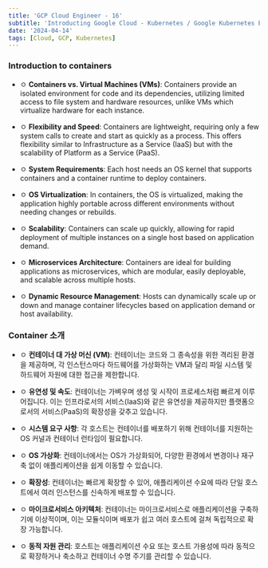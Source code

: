```yaml
---
title: 'GCP Cloud Engineer - 16'
subtitle: 'Introducting Google Cloud - Kubernetes / Google Kubernetes Engine'
date: '2024-04-14'
tags: [Cloud, GCP, Kubernetes]
---
```



### Introduction to containers

- ㅇ **Containers vs. Virtual Machines (VMs)**: Containers provide an isolated environment for code and its dependencies, utilizing limited access to file system and hardware resources, unlike VMs which virtualize hardware for each instance.

- ㅇ **Flexibility and Speed**: Containers are lightweight, requiring only a few system calls to create and start as quickly as a process. This offers flexibility similar to Infrastructure as a Service (IaaS) but with the scalability of Platform as a Service (PaaS).

- ㅇ **System Requirements**: Each host needs an OS kernel that supports containers and a container runtime to deploy containers.

- ㅇ **OS Virtualization**: In containers, the OS is virtualized, making the application highly portable across different environments without needing changes or rebuilds.

- ㅇ **Scalability**: Containers can scale up quickly, allowing for rapid deployment of multiple instances on a single host based on application demand.

- ㅇ **Microservices Architecture**: Containers are ideal for building applications as microservices, which are modular, easily deployable, and scalable across multiple hosts.

- ㅇ **Dynamic Resource Management**: Hosts can dynamically scale up or down and manage container lifecycles based on application demand or host availability.

### Container 소개

- ㅇ **컨테이너 대 가상 머신 (VM)**: 컨테이너는 코드와 그 종속성을 위한 격리된 환경을 제공하며, 각 인스턴스마다 하드웨어를 가상화하는 VM과 달리 파일 시스템 및 하드웨어 자원에 대한 접근을 제한합니다.

- ㅇ **유연성 및 속도**: 컨테이너는 가벼우며 생성 및 시작이 프로세스처럼 빠르게 이루어집니다. 이는 인프라로서의 서비스(IaaS)와 같은 유연성을 제공하지만 플랫폼으로서의 서비스(PaaS)의 확장성을 갖추고 있습니다.

- ㅇ **시스템 요구 사항**: 각 호스트는 컨테이너를 배포하기 위해 컨테이너를 지원하는 OS 커널과 컨테이너 런타임이 필요합니다.

- ㅇ **OS 가상화**: 컨테이너에서는 OS가 가상화되어, 다양한 환경에서 변경이나 재구축 없이 애플리케이션을 쉽게 이동할 수 있습니다.

- ㅇ **확장성**: 컨테이너는 빠르게 확장할 수 있어, 애플리케이션 수요에 따라 단일 호스트에서 여러 인스턴스를 신속하게 배포할 수 있습니다.

- ㅇ **마이크로서비스 아키텍처**: 컨테이너는 마이크로서비스로 애플리케이션을 구축하기에 이상적이며, 이는 모듈식이며 배포가 쉽고 여러 호스트에 걸쳐 독립적으로 확장 가능합니다.

- ㅇ **동적 자원 관리**: 호스트는 애플리케이션 수요 또는 호스트 가용성에 따라 동적으로 확장하거나 축소하고 컨테이너 수명 주기를 관리할 수 있습니다.